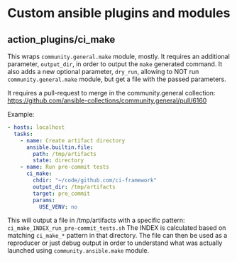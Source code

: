 # Custom ansible plugins and modules

## action_plugins/ci_make
This wraps `community.general.make` module, mostly. It requires an additional
parameter, `output_dir`, in order to output the `make` generated command.
It also adds a new optional parameter, `dry_run`, allowing to NOT run
`community.general.make` module, but get a file with the passed parameters.

It requires a pull-request to merge in the community.general collection:
https://github.com/ansible-collections/community.general/pull/6160

Example:
```YAML
- hosts: localhost
  tasks:
    - name: Create artifact directory
      ansible.builtin.file:
        path: /tmp/artifacts
        state: directory
    - name: Run pre-commit tests
      ci_make:
        chdir: "~/code/github.com/ci-framework"
        output_dir: /tmp/artifacts
        target: pre_commit
        params:
          USE_VENV: no
```
This will output a file in /tmp/artifacts with a specific pattern:
`ci_make_INDEX_run_pre-commit_tests.sh`
The INDEX is calculated based on matching `ci_make_*` pattern in that directory.
The file can then be used as a reproducer or just debug output in order to
understand what was actually launched using `community.ansible.make` module.
